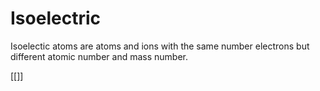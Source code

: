 # Isoelectric 

Isoelectic atoms are atoms and ions with the same number electrons but different atomic number and mass number. 

[[]]